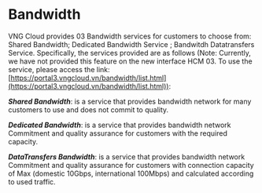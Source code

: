 # Bandwidth

VNG Cloud provides 03 Bandwidth services for customers to choose from: Shared Bandwidth; Dedicated Bandwidth Service ; Bandwitdh Datatransfers Service. Specifically, the services provided are as follows (Note: Currently, we have not provided this feature on the new interface HCM 03. To use the service, please access the link: [https://portal3.vngcloud.vn/bandwidth/list.html](https://portal3.vngcloud.vn/bandwidth/list.html)):

_**Shared Bandwidth**_: is a service that provides bandwidth network for many customers to use and does not commit to quality.

_**Dedicated Bandwidth**_: is a service that provides bandwidth network Commitment and quality assurance for customers with the required capacity.

_**DataTransfers Bandwidth**_: is a service that provides bandwidth network Commitment and quality assurance for customers with connection capacity of Max (domestic 10Gbps, international 100Mbps) and calculated according to used traffic.
